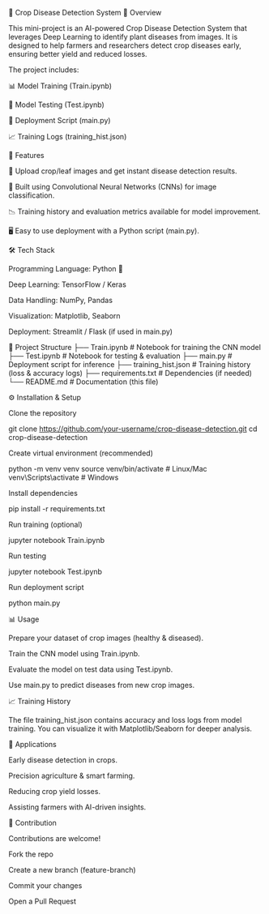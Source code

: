 🌱 Crop Disease Detection System
📌 Overview

This mini-project is an AI-powered Crop Disease Detection System that leverages Deep Learning to identify plant diseases from images.
It is designed to help farmers and researchers detect crop diseases early, ensuring better yield and reduced losses.

The project includes:

📊 Model Training (Train.ipynb)

🧪 Model Testing (Test.ipynb)

🚀 Deployment Script (main.py)

📈 Training Logs (training_hist.json)

🚀 Features

🌿 Upload crop/leaf images and get instant disease detection results.

🧠 Built using Convolutional Neural Networks (CNNs) for image classification.

📉 Training history and evaluation metrics available for model improvement.

🖥️ Easy to use deployment with a Python script (main.py).

🛠️ Tech Stack

Programming Language: Python 🐍

Deep Learning: TensorFlow / Keras

Data Handling: NumPy, Pandas

Visualization: Matplotlib, Seaborn

Deployment: Streamlit / Flask (if used in main.py)

📂 Project Structure
├── Train.ipynb          # Notebook for training the CNN model
├── Test.ipynb           # Notebook for testing & evaluation
├── main.py              # Deployment script for inference
├── training_hist.json   # Training history (loss & accuracy logs)
├── requirements.txt     # Dependencies (if needed)
└── README.md            # Documentation (this file)

⚙️ Installation & Setup

Clone the repository

git clone https://github.com/your-username/crop-disease-detection.git
cd crop-disease-detection


Create virtual environment (recommended)

python -m venv venv
source venv/bin/activate   # Linux/Mac
venv\Scripts\activate      # Windows


Install dependencies

pip install -r requirements.txt


Run training (optional)

jupyter notebook Train.ipynb


Run testing

jupyter notebook Test.ipynb


Run deployment script

python main.py

📊 Usage

Prepare your dataset of crop images (healthy & diseased).

Train the CNN model using Train.ipynb.

Evaluate the model on test data using Test.ipynb.

Use main.py to predict diseases from new crop images.

📈 Training History

The file training_hist.json contains accuracy and loss logs from model training.
You can visualize it with Matplotlib/Seaborn for deeper analysis.

🌾 Applications

Early disease detection in crops.

Precision agriculture & smart farming.

Reducing crop yield losses.

Assisting farmers with AI-driven insights.

🤝 Contribution

Contributions are welcome!

Fork the repo

Create a new branch (feature-branch)

Commit your changes

Open a Pull Request
